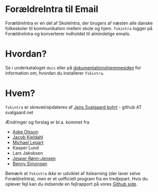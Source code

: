 ForældreIntra til Email
=======================

ForældreIntra er en del af SkoleIntra, der brugers af næsten alle danske folkeskoler til kommunikation mellem skole og hjem. ```fskintra``` logger på ForældreIntra og konverterer indholdet til almindelige emails.


Hvordan?
========

Se i underkataloget ```docs``` eller på [ dokumentationshjemmesiden](https://svalgaard.github.io/fskintra/) for information om, hvordan du installerer ```fskintra```.


Hvem?
=====

```fskintra``` er skrevet/opdateres af
[Jens Svalgaard kohrt](http://svalgaard.net/jens/) - github AT svalgaard.net

Ændringer og forslag er bl.a. kommet fra
* [Aske Olsson](https://github.com/dvaske)
* [Jacob Kjeldahl](https://github.com/kjeldahl)
* [Michael Legart](https://github.com/legart)
* Kasper Lund
* Lars Jakobsen
* [Jesper Rønn-Jensen](https://github.com/jesperronn)
* [Benny Simonsen](https://github.com/bennyslbs)

Bemærk at ```fskintra``` *ikke* er udviklet af itslearning (der laver selve ForældreIntra), men er et uofficielt program fra en tredjepart. Hvis du oplever fejl kan du indsende en fejlrapport på vores [Github side](https://github.com/svalgaard/fskintra/issues).
